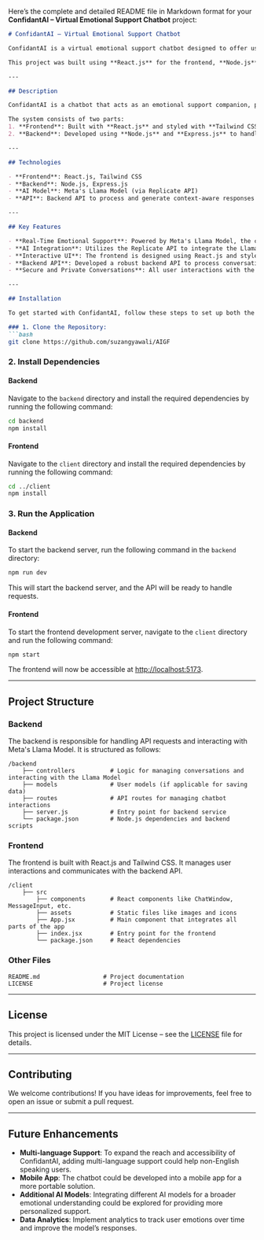 Here’s the complete and detailed README file in Markdown format for your **ConfidantAI – Virtual Emotional Support Chatbot** project:

```markdown
# ConfidantAI – Virtual Emotional Support Chatbot

ConfidantAI is a virtual emotional support chatbot designed to offer users a safe and empathetic space for expressing their emotions and managing mental well-being. The chatbot leverages AI to facilitate real-time, context-aware conversations, helping users process their emotions and providing them with the support they need.

This project was built using **React.js** for the frontend, **Node.js** for the backend, and **Meta's Llama Model** integrated through the **Replicate API** to offer intelligent and empathetic responses.

---

## Description

ConfidantAI is a chatbot that acts as an emotional support companion, providing users with a platform to discuss their feelings in a secure, confidential space. The AI model understands context and emotional nuances, offering empathetic responses to encourage users to express themselves. Whether users are feeling overwhelmed, sad, or anxious, ConfidantAI is designed to offer comfort and guidance.

The system consists of two parts:
1. **Frontend**: Built with **React.js** and styled with **Tailwind CSS** for a responsive and engaging user experience.
2. **Backend**: Developed using **Node.js** and **Express.js** to handle API requests, manage user data, and interact with the **Llama Model** via **Replicate API** for generating emotional support responses.

---

## Technologies

- **Frontend**: React.js, Tailwind CSS
- **Backend**: Node.js, Express.js
- **AI Model**: Meta's Llama Model (via Replicate API)
- **API**: Backend API to process and generate context-aware responses

---

## Key Features

- **Real-Time Emotional Support**: Powered by Meta's Llama Model, the chatbot provides context-aware, empathetic conversations, helping users express their feelings and process emotions in a safe environment.
- **AI Integration**: Utilizes the Replicate API to integrate the Llama Model for understanding user emotions and offering real-time, intelligent responses.
- **Interactive UI**: The frontend is designed using React.js and styled with Tailwind CSS, offering an engaging and user-friendly experience. Users can easily interact with the chatbot in a calming, intuitive interface.
- **Backend API**: Developed a robust backend API to process conversations, manage user data (if necessary), and interact with the Llama model to generate responses.
- **Secure and Private Conversations**: All user interactions with the chatbot are designed to be secure, providing users with a confidential space to discuss their emotional health.

---

## Installation

To get started with ConfidantAI, follow these steps to set up both the backend and frontend:

### 1. Clone the Repository:
```bash
git clone https://github.com/suzangyawali/AIGF
```

### 2. Install Dependencies

#### Backend
Navigate to the `backend` directory and install the required dependencies by running the following command:
```bash
cd backend
npm install
```

#### Frontend
Navigate to the `client` directory and install the required dependencies by running the following command:
```bash
cd ../client
npm install
```

### 3. Run the Application

#### Backend
To start the backend server, run the following command in the `backend` directory:
```bash
npm run dev
```

This will start the backend server, and the API will be ready to handle requests.

#### Frontend
To start the frontend development server, navigate to the `client` directory and run the following command:
```bash
npm start
```

The frontend will now be accessible at [http://localhost:5173](http://localhost:5173).

---

## Project Structure

### Backend

The backend is responsible for handling API requests and interacting with Meta's Llama Model. It is structured as follows:

```plaintext
/backend
    ├── controllers          # Logic for managing conversations and interacting with the Llama Model
    ├── models               # User models (if applicable for saving data)
    ├── routes               # API routes for managing chatbot interactions
    ├── server.js            # Entry point for backend service
    └── package.json         # Node.js dependencies and backend scripts
```

### Frontend

The frontend is built with React.js and Tailwind CSS. It manages user interactions and communicates with the backend API.

```plaintext
/client
    ├── src
        ├── components       # React components like ChatWindow, MessageInput, etc.
        ├── assets           # Static files like images and icons
        ├── App.jsx          # Main component that integrates all parts of the app
        ├── index.jsx        # Entry point for the frontend
        └── package.json     # React dependencies
```

### Other Files

```plaintext
README.md                  # Project documentation
LICENSE                    # Project license
```

---

## License

This project is licensed under the MIT License – see the [LICENSE](LICENSE) file for details.

---

## Contributing

We welcome contributions! If you have ideas for improvements, feel free to open an issue or submit a pull request.

---

## Future Enhancements

- **Multi-language Support**: To expand the reach and accessibility of ConfidantAI, adding multi-language support could help non-English speaking users.
- **Mobile App**: The chatbot could be developed into a mobile app for a more portable solution.
- **Additional AI Models**: Integrating different AI models for a broader emotional understanding could be explored for providing more personalized support.
- **Data Analytics**: Implement analytics to track user emotions over time and improve the model’s responses.
```
